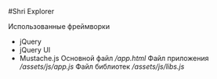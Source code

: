 #Shri Explorer

Использованные фреймворки
* jQuery
* jQuery UI
* Mustache.js
Основной файл */app.html*
Файл приложения */assets/js/app.js*
Файл библиотек */assets/js/libs.js*